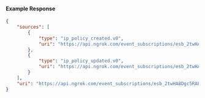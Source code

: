 <!-- Code generated for API Clients. DO NOT EDIT. -->

#### Example Response

```json
{
	"sources": [
		{
			"type": "ip_policy_created.v0",
			"uri": "https://api.ngrok.com/event_subscriptions/esb_2twHA8Dgc5RAEZpFC1u2vP6lu9H/sources/ip_policy_created.v0"
		},
		{
			"type": "ip_policy_updated.v0",
			"uri": "https://api.ngrok.com/event_subscriptions/esb_2twHA8Dgc5RAEZpFC1u2vP6lu9H/sources/ip_policy_updated.v0"
		}
	],
	"uri": "https://api.ngrok.com/event_subscriptions/esb_2twHA8Dgc5RAEZpFC1u2vP6lu9H/sources"
}
```
